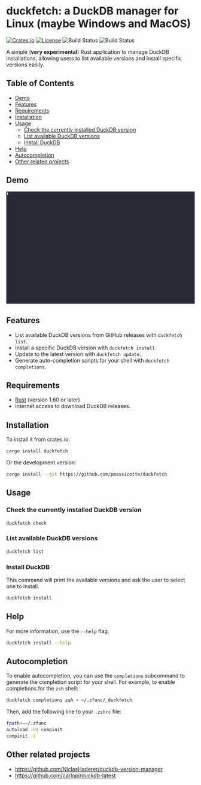 # duckfetch: a DuckDB manager for Linux (maybe Windows and MacOS)

[![Crates.io](https://img.shields.io/crates/v/duckfetch)](https://crates.io/crates/duckfetch) [![License](https://img.shields.io/badge/license-Apache%202.0%20%7C%20MIT-blue.svg)](https://opensource.org/licenses/Apache-2.0) ![Build Status](https://github.com/PMassicotte/duckfetch/actions/workflows/release.yml/badge.svg) ![Build Status](https://github.com/PMassicotte/duckfetch/actions/workflows/rust.yml/badge.svg)

A simple (**very experimental**) Rust application to manage DuckDB installations, allowing users to list available versions and install specific versions easily.

## Table of Contents

- [Demo](#demo)
- [Features](#features)
- [Requirements](#requirements)
- [Installation](#installation)
- [Usage](#usage)
  - [Check the currently installed DuckDB version](#check-the-currently-installed-duckdb-version)
  - [List available DuckDB versions](#list-available-duckdb-versions)
  - [Install DuckDB](#install-duckdb)
- [Help](#help)
- [Autocompletion](#autocompletion)
- [Other related projects](#other-related-projects)

## Demo

![Demo](./assets/demo.gif)

## Features

- List available DuckDB versions from GitHub releases with `duckfetch list`.
- Install a specific DuckDB version with `duckfetch install`.
- Update to the latest version with `duckfetch update`.
- Generate auto-completion scripts for your shell with `duckfetch completions`.

## Requirements

- [Rust](https://www.rust-lang.org/tools/install) (version 1.60 or later)
- Internet access to download DuckDB releases.

## Installation

To install it from crates.io:

```bash
cargo install duckfetch
```

Or the development version:

```bash
cargo install --git https://github.com/pmassicotte/duckfetch
```

## Usage

### Check the currently installed DuckDB version

```bash
duckfetch check
```

### List available DuckDB versions

```bash
duckfetch list
```

### Install DuckDB

This command will print the available versions and ask the user to select one to install.

```bash
duckfetch install
```

## Help

For more information, use the `--help` flag:

```bash
duckfetch install --help
```

## Autocompletion

To enable autocompletion, you can use the `completions` subcommand to generate the completion script for your shell. For example, to enable completions for the `zsh` shell:

```bash
duckfetch completions zsh > ~/.zfunc/_duckfetch
```

Then, add the following line to your `.zshrc` file:

```bash
fpath+=~/.zfunc
autoload -Uz compinit
compinit -i
```

## Other related projects

- https://github.com/NiclasHaderer/duckdb-version-manager
- https://github.com/carlopi/duckdb-latest
